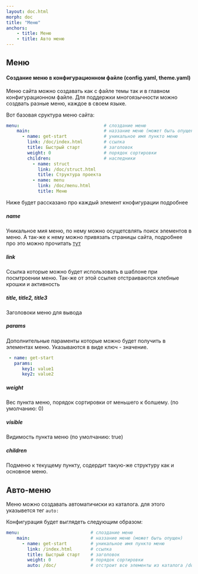 ```yaml
---
layout: doc.html
morph: doc
title: "Меню"
anchors:
    - title: Меню 
    - title: Авто меню
---
```


## Меню 

#### Создание меню в конфигурационном файле (config.yaml, theme.yaml) 

Меню сайта можно создавать как с файле темы так и в главном конфигурационном файле.
Для поддержки многоязычности можно создвать разные меню, каждое в своем языке.

Вот базовая сруктура меню сайта:

```yaml
menu:                                # слоздание меню
    main:                            # наззание меню (может быть опущен)
      - name: get-start              # уникальное имя пункто меню
        link: /doc/index.html        # ссылка 
        title: Быстрый старт         # заголовок
        weight: 0                    # порядок сортировки
        children:                    # наследники
          - name: struct
            link: /doc/struct.html
            title: Структура проекта
          - name: menu
            link: /doc/menu.html
            title: Меню
```

Ниже будет рассказано про каждый элемент кнофигурации подробнее

##### name

Уникальное мия меню, по нему можно осущетсвлять поиск элементов в меню. 
А так-же к нему можно привязать страницы сайта, подробнее про это можно прочитать [тут]("./meta.html)

##### link

Ссылка которые можно будет использовать в шаблоне при посмтроении меню. 
Так-же от этой ссылке отстраиваются хлебные крошки и активность

##### title, title2, title3

Заголовоки меню для вывода

##### params

Дополнительные параменты которые можно будет получить в элементах меню.
Указываются в виде ключ - значение.

```yaml
 - name: get-start         
   params:
      key1: value1
      key2: value2
```

##### weight

Вес пункта меню, порядок сортировки от меньшего к болшему. (по умолчанию: 0)


##### visible

Видимость пункта меню (по умолчанию: true)


##### children

Подменю к текущему пункту, содердит такую-же структуру как и основное меню.


## Авто-меню

Меню можно создавать автоматичиски из каталога.
для этого указывется тег `auto:`

Конфигурация будет выглядеть следующим образом:

```yaml
menu:                           # слоздание меню
    main:                       # наззание меню (может быть опущен)
      - name: get-start         # уникальное имя пункто меню
        link: /index.html       # ссылка 
        title: Быстрый старт    # заголовок
        weight: 0               # порядок сортировки
        auto: /doc/             # отстроит все элементы из каталога /doc
```
